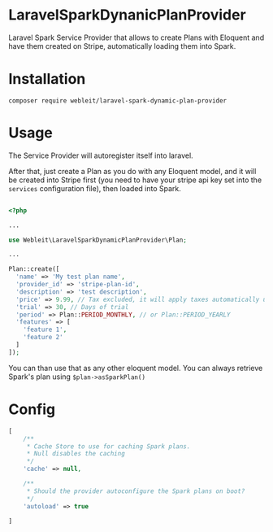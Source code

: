 # LaravelSparkDynanicPlanProvider

Laravel Spark Service Provider that allows to create Plans with Eloquent and have them created on Stripe, automatically loading them into Spark.

# Installation

```composer require webleit/laravel-spark-dynamic-plan-provider```

# Usage

The Service Provider will autoregister itself into laravel.

After that, just create a Plan as you do with any Eloquent model, and it will be created into Stripe first (you need to have your stripe api key set into the `services` configuration file), then loaded into Spark.

```php

<?php

...

use Webleit\LaravelSparkDynamicPlanProvider\Plan;

...

Plan::create([
  'name' => 'My test plan name',
  'provider_id' => 'stripe-plan-id',
  'description' => 'test description',
  'price' => 9.99, // Tax excluded, it will apply taxes automatically using your Spark config
  'trial' => 30, // Days of trial
  'period' => Plan::PERIOD_MONTHLY, // or Plan::PERIOD_YEARLY
  'features' => [
    'feature 1',
    'feature 2'
  ]
]);

```

You can than use that as any other eloquent model.
You can always retrieve Spark's plan using ```$plan->asSparkPlan()```

# Config

```php
[
    /**
     * Cache Store to use for caching Spark plans.
     * Null disables the caching
     */
    'cache' => null,

    /**
     * Should the provider autoconfigure the Spark plans on boot?
     */
    'autoload' => true

]
```
